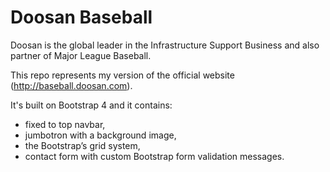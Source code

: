 # Doosan Baseball 

Doosan is the global leader in the Infrastructure Support Business and also partner of Major League Baseball.

This repo represents my version of the official website (http://baseball.doosan.com).

It's built on Bootstrap 4 and it contains:
- fixed to top navbar,
- jumbotron with a background image,
- the Bootstrap’s grid system,
- contact form with custom Bootstrap form validation messages.